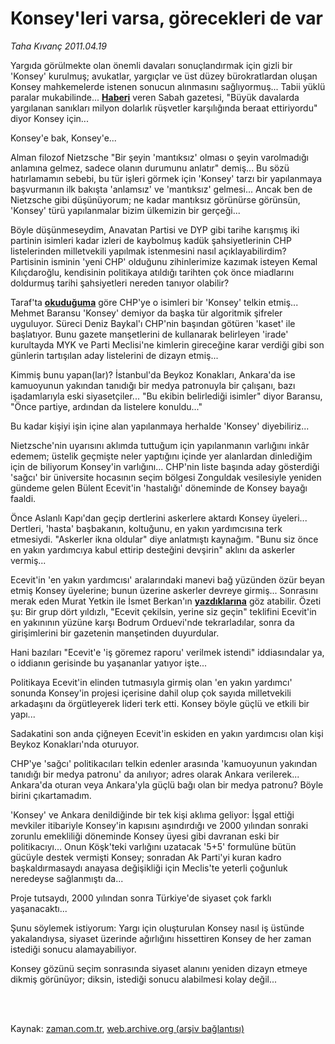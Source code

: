 # Konsey'leri varsa, görecekleri de var

*Taha Kıvanç 2011.04.19*

<td class="columnist-detail">
<p>Yargıda görülmekte olan önemli davaları sonuçlandırmak için gizli bir 'Konsey' kurulmuş; avukatlar, yargıçlar ve üst düzey bürokratlardan oluşan Konsey mahkemelerde istenen sonucun alınmasını sağlıyormuş... Tabii yüklü paralar mukabilinde... <a class="koyulink" href="http://web.archive.org/web/20110625185614/http://www.sabah.com.tr/Gundem/2011/04/18/rusvetin-baronlari" target="_blank"><b>Haberi</b></a> veren Sabah gazetesi, "Büyük davalarda yargılanan sanıkları milyon dolarlık rüşvetler karşılığında beraat ettiriyordu" diyor Konsey için...</p>
<p>
<div id="haberMetinDiv">
<p>Konsey'e bak, Konsey'e...
<p>Alman filozof Nietzsche "Bir şeyin 'mantıksız' olması o şeyin varolmadığı anlamına gelmez, sadece olanın durumunu anlatır" demiş... Bu sözü hatırlamamın sebebi, bu tür işleri görmek için 'Konsey' tarzı bir yapılanmaya başvurmanın ilk bakışta 'anlamsız' ve 'mantıksız' gelmesi... Ancak ben de Nietzsche gibi düşünüyorum; ne kadar mantıksız görünürse görünsün, 'Konsey' türü yapılanmalar bizim ülkemizin bir gerçeği...
<p>Böyle düşünmeseydim, Anavatan Partisi ve DYP gibi tarihe karışmış iki partinin isimleri kadar izleri de kaybolmuş kadük şahsiyetlerinin CHP listelerinden milletvekili yapılmak istenmesini nasıl açıklayabilirdim? Partisinin isminin 'yeni CHP' olduğunu zihinlerimize kazımak isteyen Kemal Kılıçdaroğlu, kendisinin politikaya atıldığı tarihten çok önce miadlarını doldurmuş tarihi şahsiyetleri nereden tanıyor olabilir?
<p>Taraf'ta <a class="koyulink" href="http://web.archive.org/web/20110625185614/http://www.taraf.com.tr/mehmet-baransu/makale-chp-listelerini-kim-hazirladi.htm" target="_blank"><b>okuduğuma</b></a> göre CHP'ye o isimleri bir 'Konsey' telkin etmiş... Mehmet Baransu 'Konsey' demiyor da başka tür algoritmik şifreler uyguluyor. Süreci Deniz Baykal'ı CHP'nin başından götüren 'kaset' ile başlatıyor. Bunu gazete manşetlerini de kullanarak belirleyen 'irade' kurultayda MYK ve Parti Meclisi'ne kimlerin gireceğine karar verdiği gibi son günlerin tartışılan aday listelerini de dizayn etmiş...
<p>Kimmiş bunu yapan(lar)? İstanbul'da Beykoz Konakları, Ankara'da ise kamuoyunun yakından tanıdığı bir medya patronuyla bir çalışanı, bazı işadamlarıyla eski siyasetçiler... "Bu ekibin belirlediği isimler" diyor Baransu, "Önce partiye, ardından da listelere konuldu..."
<p>Bu kadar kişiyi işin içine alan yapılanmaya herhalde 'Konsey' diyebiliriz...
<p>Nietzsche'nin uyarısını aklımda tuttuğum için yapılanmanın varlığını inkâr edemem; üstelik geçmişte neler yaptığını içinde yer alanlardan dinlediğim için de biliyorum Konsey'in varlığını... CHP'nin liste başında aday gösterdiği 'sağcı' bir üniversite hocasının seçim bölgesi Zonguldak vesilesiyle yeniden gündeme gelen Bülent Ecevit'in 'hastalığı' döneminde de Konsey bayağı faaldi.
<p>Önce Aslanlı Kapı'dan geçip dertlerini askerlere aktardı Konsey üyeleri... Dertleri, 'hasta' başbakanın, koltuğunu, en yakın yardımcısına terk etmesiydi. "Askerler ikna oldular" diye anlatmıştı kaynağım. "Bunu siz önce en yakın yardımcıya kabul ettirip desteğini devşirin" aklını da askerler vermiş...
<p>Ecevit'in 'en yakın yardımcısı' aralarındaki manevi bağ yüzünden özür beyan etmiş Konsey üyelerine; bunun üzerine askerler devreye girmiş... Sonrasını merak eden Murat Yetkin ile İsmet Berkan'ın <a class="koyulink" href="http://web.archive.org/web/20110625185614/http://www.ergenekonteror.com/readfile.php?id=17" target="_blank"><b>yazdıklarına</b></a> göz atabilir. Özeti şu: Bir grup dört yıldızlı, "Ecevit çekilsin, yerine siz geçin" teklifini Ecevit'in en yakınının yüzüne karşı Bodrum Orduevi'nde tekrarladılar, sonra da girişimlerini bir gazetenin manşetinden duyurdular.
<p>Hani bazıları "Ecevit'e 'iş göremez raporu' verilmek istendi" iddiasındalar ya, o iddianın gerisinde bu yaşananlar yatıyor işte...
<p>Politikaya Ecevit'in elinden tutmasıyla girmiş olan 'en yakın yardımcı' sonunda Konsey'in projesi içerisine dahil olup çok sayıda milletvekili arkadaşını da örgütleyerek lideri terk etti. Konsey böyle güçlü ve etkili bir yapı... 
<p>Sadakatini son anda çiğneyen Ecevit'in eskiden en yakın yardımcısı olan kişi Beykoz Konakları'nda oturuyor.
<p>CHP'ye 'sağcı' politikacıları telkin edenler arasında 'kamuoyunun yakından tanıdığı bir medya patronu' da anılıyor; adres olarak Ankara verilerek... Ankara'da oturan veya Ankara'yla güçlü bağı olan bir medya patronu? Böyle birini çıkartamadım.
<p>'Konsey' ve Ankara denildiğinde bir tek kişi aklıma geliyor: İşgal ettiği mevkiler itibariyle Konsey'in kapısını aşındırdığı ve 2000 yılından sonraki zorunlu emekliliği döneminde Konsey üyesi gibi davranan eski bir politikacıyı... Onun Köşk'teki varlığını uzatacak '5+5' formulüne bütün gücüyle destek vermişti Konsey; sonradan Ak Parti'yi kuran kadro başkaldırmasaydı anayasa değişikliği için Meclis'te yeterli çoğunluk neredeyse sağlanmıştı da...
<p>Proje tutsaydı, 2000 yılından sonra Türkiye'de siyaset çok farklı yaşanacaktı...
<p>Şunu söylemek istiyorum: Yargı için oluşturulan Konsey nasıl iş üstünde yakalandıysa, siyaset üzerinde ağırlığını hissettiren Konsey de her zaman istediği sonucu alamayabiliyor. 
<p>Konsey gözünü seçim sonrasında siyaset alanını yeniden dizayn etmeye dikmiş görünüyor; diksin, istediği sonucu alabilmesi kolay değil... </p></p></p></p></p></p></p></p></p></p></p></p></p></p></p></p></p></div>
</p>


<p><br>
		 </br></p></td>

Kaynak: [zaman.com.tr](http://zaman.com.tr/yazar.do?yazino=1123079), [web.archive.org (arşiv bağlantısı)](http://web.archive.org/web/20110625185614/http://www.zaman.com.tr:80/yazar.do?yazino=1123079)
